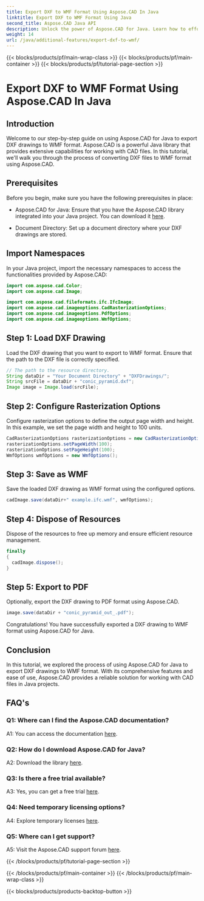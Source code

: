 ```yaml
---
title: Export DXF to WMF Format Using Aspose.CAD In Java
linktitle: Export DXF to WMF Format Using Java
second_title: Aspose.CAD Java API
description: Unlock the power of Aspose.CAD for Java. Learn how to effortlessly export DXF drawings to WMF format with our detailed tutorial. Download the library, follow our step-by-step guide, and elevate your CAD file handling.
weight: 14
url: /java/additional-features/export-dxf-to-wmf/
---
```


{{< blocks/products/pf/main-wrap-class >}}
{{< blocks/products/pf/main-container >}}
{{< blocks/products/pf/tutorial-page-section >}}

# Export DXF to WMF Format Using Aspose.CAD In Java

## Introduction

Welcome to our step-by-step guide on using Aspose.CAD for Java to export DXF drawings to WMF format. Aspose.CAD is a powerful Java library that provides extensive capabilities for working with CAD files. In this tutorial, we'll walk you through the process of converting DXF files to WMF format using Aspose.CAD.

## Prerequisites

Before you begin, make sure you have the following prerequisites in place:

- Aspose.CAD for Java: Ensure that you have the Aspose.CAD library integrated into your Java project. You can download it [here](https://releases.aspose.com/cad/java/).

- Document Directory: Set up a document directory where your DXF drawings are stored.

## Import Namespaces

In your Java project, import the necessary namespaces to access the functionalities provided by Aspose.CAD:

```java
import com.aspose.cad.Color;
import com.aspose.cad.Image;

import com.aspose.cad.fileformats.ifc.IfcImage;
import com.aspose.cad.imageoptions.CadRasterizationOptions;
import com.aspose.cad.imageoptions.PdfOptions;
import com.aspose.cad.imageoptions.WmfOptions;
```

## Step 1: Load DXF Drawing

Load the DXF drawing that you want to export to WMF format. Ensure that the path to the DXF file is correctly specified.

```java
// The path to the resource directory.
String dataDir = "Your Document Directory" + "DXFDrawings/";
String srcFile = dataDir + "conic_pyramid.dxf";
Image image = Image.load(srcFile);
```

## Step 2: Configure Rasterization Options

Configure rasterization options to define the output page width and height. In this example, we set the page width and height to 100 units.

```java
CadRasterizationOptions rasterizationOptions = new CadRasterizationOptions();
rasterizationOptions.setPageWidth(100);
rasterizationOptions.setPageHeight(100);
WmfOptions wmfOptions = new WmfOptions();
```

## Step 3: Save as WMF

Save the loaded DXF drawing as WMF format using the configured options.

```java
cadImage.save(dataDir+" example.ifc.wmf", wmfOptions);
```

## Step 4: Dispose of Resources

Dispose of the resources to free up memory and ensure efficient resource management.

```java
finally
{
  cadImage.dispose();
}
```

## Step 5: Export to PDF

Optionally, export the DXF drawing to PDF format using Aspose.CAD.

```java
image.save(dataDir + "conic_pyramid_out_.pdf"); 
```

Congratulations! You have successfully exported a DXF drawing to WMF format using Aspose.CAD for Java.

## Conclusion

In this tutorial, we explored the process of using Aspose.CAD for Java to export DXF drawings to WMF format. With its comprehensive features and ease of use, Aspose.CAD provides a reliable solution for working with CAD files in Java projects.

## FAQ's

### Q1: Where can I find the Aspose.CAD documentation?

A1: You can access the documentation [here](https://reference.aspose.com/cad/java/).

### Q2: How do I download Aspose.CAD for Java?

A2: Download the library [here](https://releases.aspose.com/cad/java/).

### Q3: Is there a free trial available?

A3: Yes, you can get a free trial [here](https://releases.aspose.com/).

### Q4: Need temporary licensing options?

A4: Explore temporary licenses [here](https://purchase.aspose.com/temporary-license/).

### Q5: Where can I get support?

A5: Visit the Aspose.CAD support forum [here](https://forum.aspose.com/c/cad/19).

{{< /blocks/products/pf/tutorial-page-section >}}

{{< /blocks/products/pf/main-container >}}
{{< /blocks/products/pf/main-wrap-class >}}

{{< blocks/products/products-backtop-button >}}
